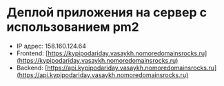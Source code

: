 # Деплой приложения на сервер с использованием pm2

 * IP адрес: 158.160.124.64 
 * Frontend: [https://kypipodariday.vasaykh.nomoredomainsrocks.ru](https://kypipodariday.vasaykh.nomoredomainsrocks.ru)
 * Backend: [https://api.kypipodariday.vasaykh.nomoredomainsrocks.ru](https://api.kypipodariday.vasaykh.nomoredomainsrocks.ru)
